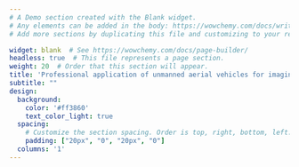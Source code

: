 ```yaml
---
# A Demo section created with the Blank widget.
# Any elements can be added in the body: https://wowchemy.com/docs/writing-markdown-latex/
# Add more sections by duplicating this file and customizing to your requirements.

widget: blank  # See https://wowchemy.com/docs/page-builder/
headless: true  # This file represents a page section.
weight: 20  # Order that this section will appear.
title: 'Professional application of unmanned aerial vehicles for imaging, photogrammetry, and more...'
subtitle: ""
design:
  background:
    color: '#ff3860'
    text_color_light: true
  spacing:
    # Customize the section spacing. Order is top, right, bottom, left.
    padding: ["20px", "0", "20px", "0"]
  columns: '1'
---
```


